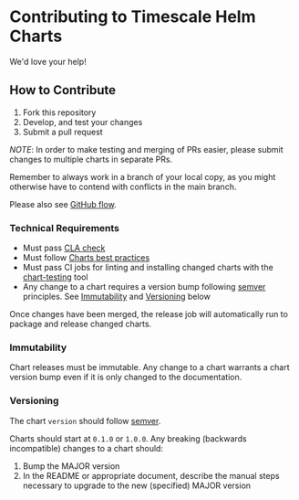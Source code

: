 # Contributing to Timescale Helm Charts

We'd love your help!

## How to Contribute

1. Fork this repository
1. Develop, and test your changes
1. Submit a pull request

_NOTE_: In order to make testing and merging of PRs easier, please submit changes to multiple charts in separate PRs.

Remember to always work in a branch of your local copy, as you might otherwise
have to contend with conflicts in the main branch.

Please also see [GitHub
flow](https://docs.github.com/en/get-started/quickstart/github-flow).

### Technical Requirements

* Must pass [CLA check](https://cla-assistant.io/timescale/helm-charts)
* Must follow [Charts best practices](https://helm.sh/docs/topics/chart_best_practices/)
* Must pass CI jobs for linting and installing changed charts with the
  [chart-testing](https://github.com/helm/chart-testing) tool
* Any change to a chart requires a version bump following
  [semver](https://semver.org/) principles. See [Immutability](#immutability)
  and [Versioning](#versioning) below

Once changes have been merged, the release job will automatically run to package
and release changed charts.

### Immutability

Chart releases must be immutable. Any change to a chart warrants a chart version
bump even if it is only changed to the documentation.

### Versioning

The chart `version` should follow [semver](https://semver.org/).

Charts should start at `0.1.0` or `1.0.0`. Any breaking (backwards incompatible)
changes to a chart should:

1. Bump the MAJOR version
2. In the README or appropriate document, describe the manual steps necessary to upgrade to the new (specified) MAJOR version

